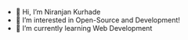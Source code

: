 - 👋 Hi, I’m Niranjan Kurhade
- 👀 I’m interested in Open-Source and Development!
- 🌱 I’m currently learning Web Development


<!---
niranjan-kurhade/niranjan-kurhade is a ✨ special ✨ repository because its `README.md` (this file) appears on your GitHub profile.
You can click the Preview link to take a look at your changes.
--->
